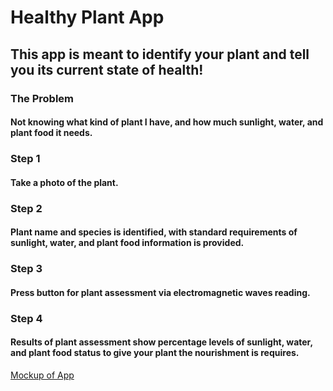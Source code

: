 # Healthy Plant App

## This app is meant to identify your plant and tell you its current state of health!

### The Problem

#### Not knowing what kind of plant I have, and how much sunlight, water, and plant food it needs.

### Step 1

#### Take a photo of the plant.

### Step 2

#### Plant name and species is identified, with standard requirements of sunlight, water, and plant food information is provided.

### Step 3

#### Press button for plant assessment via electromagnetic waves reading.

### Step 4

#### Results of plant assessment show percentage levels of sunlight, water, and plant food status to give your plant the nourishment is requires.

[Mockup of App](https://github.com/vevagency/cim-640/blob/master/hw/impossibleapp-hw1/impossible-sketch.jpg)
